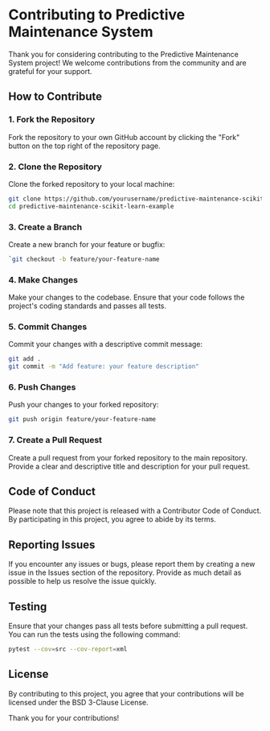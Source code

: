# Contributing to Predictive Maintenance System

Thank you for considering contributing to the Predictive Maintenance System project! We welcome contributions from the community and are grateful for your support.

## How to Contribute

### 1. Fork the Repository

Fork the repository to your own GitHub account by clicking the "Fork" button on the top right of the repository page.

### 2. Clone the Repository

Clone the forked repository to your local machine:

```sh
git clone https://github.com/yourusername/predictive-maintenance-scikit-learn-example.git
cd predictive-maintenance-scikit-learn-example
```

### 3. Create a Branch
Create a new branch for your feature or bugfix:
```sh
`git checkout -b feature/your-feature-name
```

### 4. Make Changes
Make your changes to the codebase. Ensure that your code follows the project's coding standards and passes all tests.

### 5. Commit Changes
Commit your changes with a descriptive commit message:
```sh
git add .
git commit -m "Add feature: your feature description"
```

### 6. Push Changes
Push your changes to your forked repository:
```sh
git push origin feature/your-feature-name
```

### 7. Create a Pull Request
Create a pull request from your forked repository to the main repository. Provide a clear and descriptive title and description for your pull request.

## Code of Conduct
Please note that this project is released with a Contributor Code of Conduct. By participating in this project, you agree to abide by its terms.

## Reporting Issues
If you encounter any issues or bugs, please report them by creating a new issue in the Issues section of the repository. Provide as much detail as possible to help us resolve the issue quickly.

## Testing
Ensure that your changes pass all tests before submitting a pull request. You can run the tests using the following command:
```sh
pytest --cov=src --cov-report=xml
```

## License
By contributing to this project, you agree that your contributions will be licensed under the BSD 3-Clause License.

Thank you for your contributions!
